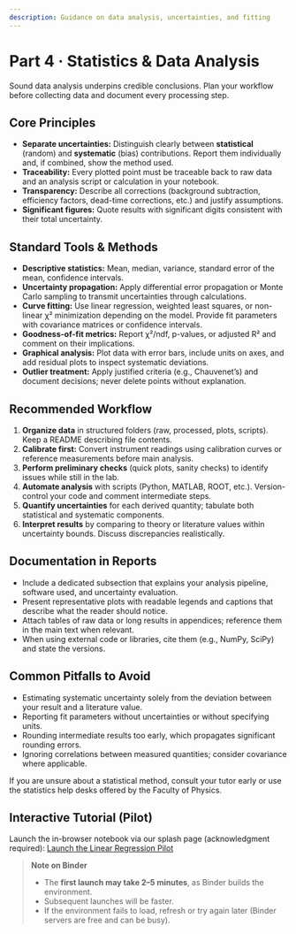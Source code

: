 ```yaml
---
description: Guidance on data analysis, uncertainties, and fitting
---
```


# Part 4 · Statistics & Data Analysis

Sound data analysis underpins credible conclusions. Plan your workflow before collecting data and document every processing step.

## Core Principles
- **Separate uncertainties:** Distinguish clearly between **statistical** (random) and **systematic** (bias) contributions. Report them individually and, if combined, show the method used.
- **Traceability:** Every plotted point must be traceable back to raw data and an analysis script or calculation in your notebook.
- **Transparency:** Describe all corrections (background subtraction, efficiency factors, dead-time corrections, etc.) and justify assumptions.
- **Significant figures:** Quote results with significant digits consistent with their total uncertainty.

## Standard Tools & Methods
- **Descriptive statistics:** Mean, median, variance, standard error of the mean, confidence intervals.
- **Uncertainty propagation:** Apply differential error propagation or Monte Carlo sampling to transmit uncertainties through calculations.
- **Curve fitting:** Use linear regression, weighted least squares, or non-linear χ² minimization depending on the model. Provide fit parameters with covariance matrices or confidence intervals.
- **Goodness-of-fit metrics:** Report χ²/ndf, p-values, or adjusted R² and comment on their implications.
- **Graphical analysis:** Plot data with error bars, include units on axes, and add residual plots to inspect systematic deviations.
- **Outlier treatment:** Apply justified criteria (e.g., Chauvenet’s) and document decisions; never delete points without explanation.

## Recommended Workflow
1. **Organize data** in structured folders (raw, processed, plots, scripts). Keep a README describing file contents.
2. **Calibrate first:** Convert instrument readings using calibration curves or reference measurements before main analysis.
3. **Perform preliminary checks** (quick plots, sanity checks) to identify issues while still in the lab.
4. **Automate analysis** with scripts (Python, MATLAB, ROOT, etc.). Version-control your code and comment intermediate steps.
5. **Quantify uncertainties** for each derived quantity; tabulate both statistical and systematic components.
6. **Interpret results** by comparing to theory or literature values within uncertainty bounds. Discuss discrepancies realistically.

## Documentation in Reports
- Include a dedicated subsection that explains your analysis pipeline, software used, and uncertainty evaluation.
- Present representative plots with readable legends and captions that describe what the reader should notice.
- Attach tables of raw data or long results in appendices; reference them in the main text when relevant.
- When using external code or libraries, cite them (e.g., NumPy, SciPy) and state the versions.

## Common Pitfalls to Avoid
- Estimating systematic uncertainty solely from the deviation between your result and a literature value.
- Reporting fit parameters without uncertainties or without specifying units.
- Rounding intermediate results too early, which propagates significant rounding errors.
- Ignoring correlations between measured quantities; consider covariance where applicable.

If you are unsure about a statistical method, consult your tutor early or use the statistics help desks offered by the Faculty of Physics.

## Interactive Tutorial (Pilot)
Launch the in-browser notebook via our splash page (acknowledgment required):
[Launch the Linear Regression Pilot](../../binder_splash/index.md)

> **Note on Binder**
> - The **first launch may take 2–5 minutes**, as Binder builds the environment.  
> - Subsequent launches will be faster.  
> - If the environment fails to load, refresh or try again later (Binder servers are free and can be busy).
